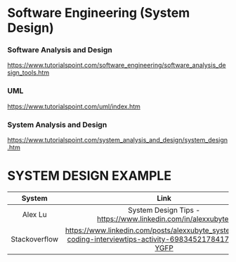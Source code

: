 # Software Engineering (System Design)

### Software Analysis and Design
https://www.tutorialspoint.com/software_engineering/software_analysis_design_tools.htm

### UML
https://www.tutorialspoint.com/uml/index.htm

### System Analysis and Design
https://www.tutorialspoint.com/system_analysis_and_design/system_design.htm

# SYSTEM DESIGN EXAMPLE

System|Link
:-:|:-:
Alex Lu|System Design Tips - https://www.linkedin.com/in/alexxubyte/
Stackoverflow|https://www.linkedin.com/posts/alexxubyte_systemdesign-coding-interviewtips-activity-6983452178417860608-YGFP
